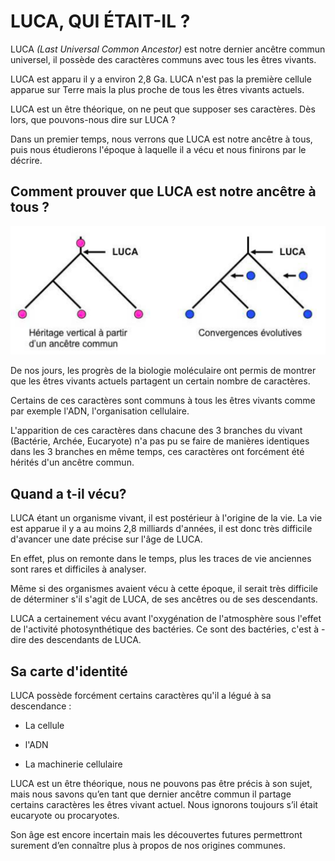 # LUCA, QUI ÉTAIT-IL ? 

LUCA *(Last Universal Common Ancestor)* est notre dernier ancêtre commun universel, il possède des caractères communs avec tous les êtres vivants.

LUCA est apparu il y a environ 2,8 Ga. LUCA n'est pas la première cellule apparue sur Terre mais la plus proche de tous les êtres vivants actuels.

LUCA est un être théorique, on ne peut que supposer ses caractères. Dès lors, que pouvons-nous dire sur LUCA ?

Dans un premier temps, nous verrons que LUCA est notre ancêtre à tous, puis nous étudierons l'époque à laquelle il a vécu et nous finirons par le décrire.



## Comment prouver que LUCA est notre ancêtre à tous ? 

![](../Ressources/Photos/1.png)

De nos jours, les progrès de la biologie moléculaire ont permis de montrer que les êtres vivants actuels partagent un certain nombre de caractères.

Certains de ces caractères sont communs à tous les êtres vivants comme par exemple l'ADN, l'organisation cellulaire.

L'apparition de ces caractères dans chacune des 3 branches du vivant (Bactérie, Archée, Eucaryote) n'a pas pu se faire de manières identiques dans les 3 branches en même temps, ces caractères ont forcément été hérités d'un ancêtre commun.

## Quand a t-il vécu? 



LUCA étant un organisme vivant, il est postérieur à l'origine de la vie. La vie est apparue il y a au moins 2,8 milliards d'années, il est donc très difficile d'avancer une date précise sur l'âge de LUCA.

En effet, plus on remonte dans le temps, plus les traces de vie anciennes sont rares et difficiles à analyser.

Même si des organismes avaient vécu à cette époque, il serait très difficile de déterminer s'il s'agit de LUCA, de ses ancêtres ou de ses descendants.

LUCA a certainement vécu avant l'oxygénation de l'atmosphère sous l'effet de l'activité photosynthétique des bactéries. Ce sont des bactéries, c'est à -dire des descendants de LUCA.

## Sa carte d'identité



LUCA possède forcément certains caractères qu'il a légué à sa descendance :

-    La cellule

-    l'ADN

-    La machinerie cellulaire

 

LUCA est un être théorique, nous ne pouvons pas être précis à son sujet, mais nous savons qu’en tant que dernier ancêtre commun il partage certains caractères les êtres vivant actuel. Nous ignorons toujours s’il était eucaryote ou procaryotes.

Son âge est encore incertain mais les découvertes futures permettront surement d’en connaître plus à propos de nos origines communes.